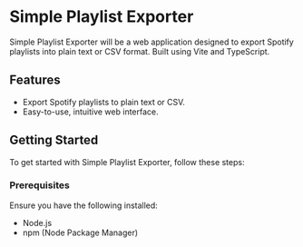 # Simple Playlist Exporter

Simple Playlist Exporter will be a web application designed to export Spotify playlists into plain text or CSV format. Built using Vite and TypeScript.

## Features

- Export Spotify playlists to plain text or CSV.
- Easy-to-use, intuitive web interface.

## Getting Started

To get started with Simple Playlist Exporter, follow these steps:

### Prerequisites

Ensure you have the following installed:
- Node.js
- npm (Node Package Manager)

